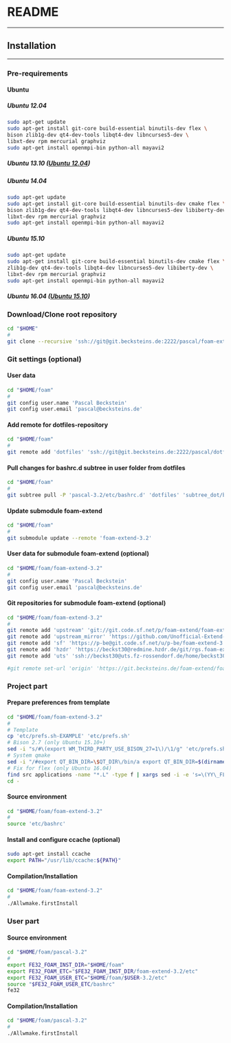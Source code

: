 # README
------

## Installation
------

### Pre-requirements

#### Ubuntu
##### Ubuntu 12.04 <a name="ubuntu1204"></a>
```bash
sudo apt-get update
sudo apt-get install git-core build-essential binutils-dev flex \
bison zlib1g-dev qt4-dev-tools libqt4-dev libncurses5-dev \
libxt-dev rpm mercurial graphviz
sudo apt-get install openmpi-bin python-all mayavi2
```
##### Ubuntu 13.10 <a name="ubuntu1310"></a> ([Ubuntu 12.04](#ubuntu1204))
##### Ubuntu 14.04 <a name="ubuntu1404"></a>
```bash
sudo apt-get update
sudo apt-get install git-core build-essential binutils-dev cmake flex \
bison zlib1g-dev qt4-dev-tools libqt4-dev libncurses5-dev libiberty-dev \
libxt-dev rpm mercurial graphviz
sudo apt-get install openmpi-bin python-all mayavi2
```
##### Ubuntu 15.10 <a name="ubuntu1510"></a>
```bash
sudo apt-get update
sudo apt-get install git-core build-essential binutils-dev cmake flex \
zlib1g-dev qt4-dev-tools libqt4-dev libncurses5-dev libiberty-dev \
libxt-dev rpm mercurial graphviz
sudo apt-get install openmpi-bin python-all mayavi2
```
##### Ubuntu 16.04 <a name="ubuntu1604"></a> ([Ubuntu 15.10](#ubuntu1510))

### Download/Clone root repository

```bash
cd "$HOME"
#
git clone --recursive 'ssh://git@git.becksteins.de:2222/pascal/foam-extend.git' 'foam'
```

### Git settings (optional)

#### User data
```bash
cd "$HOME/foam"
#
git config user.name 'Pascal Beckstein'
git config user.email 'pascal@becksteins.de'
```
#### Add remote for dotfiles-repository
```bash
cd "$HOME/foam"
#
git remote add 'dotfiles' 'ssh://git@git.becksteins.de:2222/pascal/dotfiles.git'
```
#### Pull changes for bashrc.d subtree in user folder from dotfiles
```bash
cd "$HOME/foam"
#
git subtree pull -P 'pascal-3.2/etc/bashrc.d' 'dotfiles' 'subtree_dot/bashrc.d' --squash
```
#### Update submodule foam-extend
```bash
cd "$HOME/foam"
#
git submodule update --remote 'foam-extend-3.2'
```
#### User data for submodule foam-extend (optional)
```bash
cd "$HOME/foam/foam-extend-3.2"
#
git config user.name 'Pascal Beckstein'
git config user.email 'pascal@becksteins.de'
```
#### Git repositories for submodule foam-extend (optional)
```bash
cd "$HOME/foam/foam-extend-3.2"
#
git remote add 'upstream' 'git://git.code.sf.net/p/foam-extend/foam-extend-3.2'
git remote add 'upstream_mirror' 'https://github.com/Unofficial-Extend-Project-Mirror/foam-extend-foam-extend-3.2.git'
git remote add 'sf' 'https://p-be@git.code.sf.net/u/p-be/foam-extend-3.2'
git remote add 'hzdr' 'https://beckst30@redmine.hzdr.de/git/rgs.foam-extend-user-pascal'
git remote add 'uts' 'ssh://beckst30@uts.fz-rossendorf.de/home/beckst30/foam'

#git remote set-url 'origin' 'https://git.becksteins.de/foam-extend/foam-extend-3.2'
```


### Project part


#### Prepare preferences from template
```bash
cd "$HOME/foam/foam-extend-3.2"
#
# Template
cp 'etc/prefs.sh-EXAMPLE' 'etc/prefs.sh'
# Bison 2.7 (only Ubuntu 15.10+)
sed -i "s/#\(export WM_THIRD_PARTY_USE_BISON_27=1\)/\1/g" 'etc/prefs.sh'
# System qmake
sed -i "/#export QT_BIN_DIR=\$QT_DIR\/bin/a export QT_BIN_DIR=$(dirname $(which qmake))" 'etc/prefs.sh'
# Fix for flex (only Ubuntu 16.04)
find src applications -name "*.L" -type f | xargs sed -i -e 's=\(YY\_FLEX\_SUBMINOR\_VERSION\)=YY_FLEX_MINOR_VERSION < 6 \&\& \1='
cd -
```
#### Source environment
```bash
cd "$HOME/foam/foam-extend-3.2"
#
source 'etc/bashrc'
```
#### Install and configure ccache (optional)
```bash
sudo apt-get install ccache
export PATH="/usr/lib/ccache:${PATH}"
```
#### Compilation/Installation
```bash
cd "$HOME/foam/foam-extend-3.2"
#
./Allwmake.firstInstall
```


### User part

#### Source environment
```bash
cd "$HOME/foam/pascal-3.2"
#
export FE32_FOAM_INST_DIR="$HOME/foam"
export FE32_FOAM_ETC="$FE32_FOAM_INST_DIR/foam-extend-3.2/etc"
export FE32_FOAM_USER_ETC="$HOME/foam/$USER-3.2/etc"
source "$FE32_FOAM_USER_ETC/bashrc"
fe32
```
#### Compilation/Installation
```bash
cd "$HOME/foam/pascal-3.2"
#
./Allwmake.firstInstall
```
